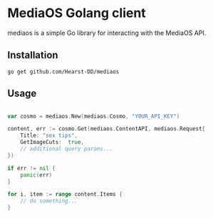 # MediaOS Golang client

mediaos is a simple Go library for interacting with the MediaOS API.

## Installation

`go get github.com/Hearst-DD/mediaos`

## Usage

```go

var cosmo = mediaos.New(mediaos.Cosmo, "YOUR_API_KEY")

content, err := cosmo.Get(mediaos.ContentAPI, mediaos.Request{
	Title: "sex tips",
	GetImageCuts:  true,
	// additional query params...
})

if err != nil {
	panic(err)
}

for i, item := range content.Items {
	// do something...
}

```
